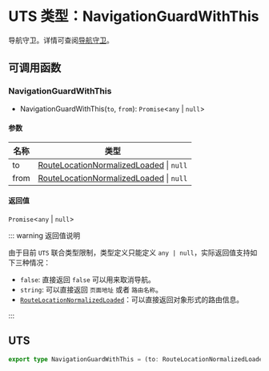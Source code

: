 # UTS 类型：NavigationGuardWithThis

导航守卫。详情可查阅[导航守卫](/guide/advanced/navigation-guards)。

## 可调用函数

### NavigationGuardWithThis

+ NavigationGuardWithThis(`to`, `from`): `Promise`<`any` | `null`>

#### 参数

| 名称   | 类型                                                                         |
|------|----------------------------------------------------------------------------|
| to   | [RouteLocationNormalizedLoaded](./RouteLocationNormalizedLoaded) \| `null` |
| from | [RouteLocationNormalizedLoaded](./RouteLocationNormalizedLoaded) \| `null` |

#### 返回值

`Promise`<`any` | `null`>

::: warning 返回值说明

由于目前 `UTS` 联合类型限制，类型定义只能定义 `any | null`，实际返回值支持如下三种情况：

+ `false`: 直接返回 `false` 可以用来取消导航。
+ `string`: 可以直接返回 `页面地址` 或者 `路由名称`。
+ [`RouteLocationNormalizedLoaded`](./RouteRecordNormalized)：可以直接返回对象形式的路由信息。

:::

## UTS

```ts
export type NavigationGuardWithThis = (to: RouteLocationNormalizedLoaded | null, from: RouteLocationNormalizedLoaded | null) => Promise<any | null>
```

